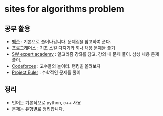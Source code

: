 # sites for algorithms problem 

## 공부 활용

* [백준](https://www.acmicpc.net/) : 기본으로 풀어나갑니다. 문제집을 참고하여 푼다.
* [프로그래머스](https://programmers.co.kr/) : 기초 스킬 다지기와 회사 채용 문제들 풀기
* [SW expert academy](https://swexpertacademy.com/main/learn/course) : 알고리즘 강의를 참고. 강의 내 문제 풀이. 삼성 채용 문제 풀이.
* [Codeforces](https://codeforces.com/) : 고수들의 놀이터. 랭킹을 올려보자
* [Project Euler](http://euler.synap.co.kr/prob_list.php) : 수학적인 문제들 풀이

## 정리
- 언어는 기본적으로 python, c++ 사용
- 문제는 유형별로 정리합니다.

